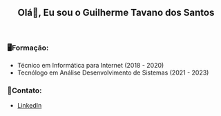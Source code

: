 ## <h2 align="center">Olá:wave:, Eu sou o Guilherme Tavano dos Santos </h2>

<br>


### :desktop_computer:Formação:

- Técnico em Informática para Internet (2018 - 2020)
- Tecnólogo em Análise Desenvolvimento de Sistemas (2021 - 2023)



### :email:Contato:

- [LinkedIn](https://www.linkedin.com/in/guilherme-tavano-5354301b9)

